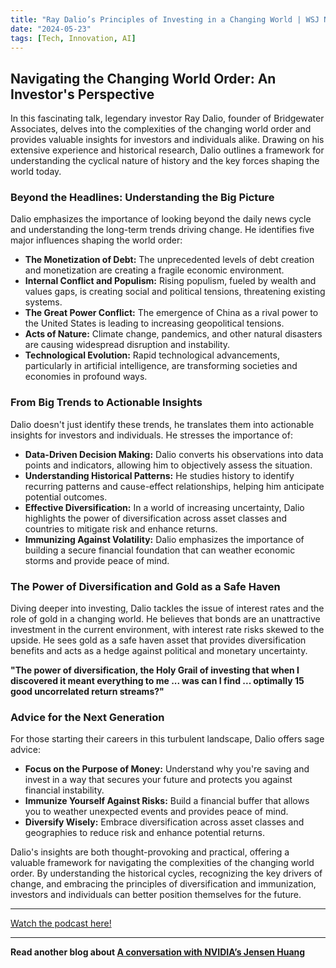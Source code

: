 ```yaml
---
title: "Ray Dalio’s Principles of Investing in a Changing World | WSJ News"
date: "2024-05-23"
tags: [Tech, Innovation, AI]
---
```


## Navigating the Changing World Order: An Investor's Perspective

In this fascinating talk, legendary investor Ray Dalio, founder of Bridgewater Associates, delves into the complexities of the changing world order and provides valuable insights for investors and individuals alike. Drawing on his extensive experience and historical research, Dalio outlines a framework for understanding the cyclical nature of history and the key forces shaping the world today.

### Beyond the Headlines: Understanding the Big Picture

Dalio emphasizes the importance of looking beyond the daily news cycle and understanding the long-term trends driving change. He identifies five major influences shaping the world order:

- **The Monetization of Debt:** The unprecedented levels of debt creation and monetization are creating a fragile economic environment.
- **Internal Conflict and Populism:** Rising populism, fueled by wealth and values gaps, is creating social and political tensions, threatening existing systems.
- **The Great Power Conflict:** The emergence of China as a rival power to the United States is leading to increasing geopolitical tensions.
- **Acts of Nature:** Climate change, pandemics, and other natural disasters are causing widespread disruption and instability.
- **Technological Evolution:** Rapid technological advancements, particularly in artificial intelligence, are transforming societies and economies in profound ways.

### From Big Trends to Actionable Insights

Dalio doesn't just identify these trends, he translates them into actionable insights for investors and individuals. He stresses the importance of:

- **Data-Driven Decision Making:** Dalio converts his observations into data points and indicators, allowing him to objectively assess the situation.
- **Understanding Historical Patterns:** He studies history to identify recurring patterns and cause-effect relationships, helping him anticipate potential outcomes.
- **Effective Diversification:** In a world of increasing uncertainty, Dalio highlights the power of diversification across asset classes and countries to mitigate risk and enhance returns.
- **Immunizing Against Volatility:** Dalio emphasizes the importance of building a secure financial foundation that can weather economic storms and provide peace of mind.

### The Power of Diversification and Gold as a Safe Haven

Diving deeper into investing, Dalio tackles the issue of interest rates and the role of gold in a changing world. He believes that bonds are an unattractive investment in the current environment, with interest rate risks skewed to the upside. He sees gold as a safe haven asset that provides diversification benefits and acts as a hedge against political and monetary uncertainty.

**"The power of diversification, the Holy Grail of investing that when I discovered it meant everything to me ... was can I find ... optimally 15 good uncorrelated return streams?"**

### Advice for the Next Generation

For those starting their careers in this turbulent landscape, Dalio offers sage advice:

- **Focus on the Purpose of Money:** Understand why you're saving and invest in a way that secures your future and protects you against financial instability.
- **Immunize Yourself Against Risks:** Build a financial buffer that allows you to weather unexpected events and provides peace of mind.
- **Diversify Wisely:** Embrace diversification across asset classes and geographies to reduce risk and enhance potential returns.

Dalio's insights are both thought-provoking and practical, offering a valuable framework for navigating the complexities of the changing world order. By understanding the historical cycles, recognizing the key drivers of change, and embracing the principles of diversification and immunization, investors and individuals can better position themselves for the future.

---

<a href="https://youtube.com/watch?v=o5NQvY4eK8g" target="_blank">Watch the podcast here!</a>

---

**Read another blog about [A conversation with NVIDIA’s Jensen Huang](./20240521-jensenhuang-stripe)**
